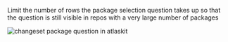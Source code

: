 Limit the number of rows the package selection question takes up so that the question is still visible in repos with a very large number of packages

![changeset package question in atlaskit](https://user-images.githubusercontent.com/11481355/59012109-ff783880-8879-11e9-9b68-77ab672921fa.png)
